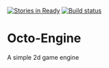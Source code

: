 [![Stories in Ready](https://badge.waffle.io/deepsea-dev/Octo-Engine.png?label=ready&title=Ready)](https://waffle.io/deepsea-dev/Octo-Engine)
[![Build status](https://ci.appveyor.com/api/projects/status/tfxw27s4fagmv72b?svg=true)](https://ci.appveyor.com/project/BWBellairs/octo-engine)
# Octo-Engine
A simple 2d game engine
